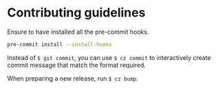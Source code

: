 # Contributing guidelines

Ensure to have installed all the pre-commit hooks.

```bash
pre-commit install --install-hooks
```

Instead of `$ git commit`, you can use `$ cz commit` to interactively create commit message that match the format required.

When preparing a new release, run `$ cz bump`.

